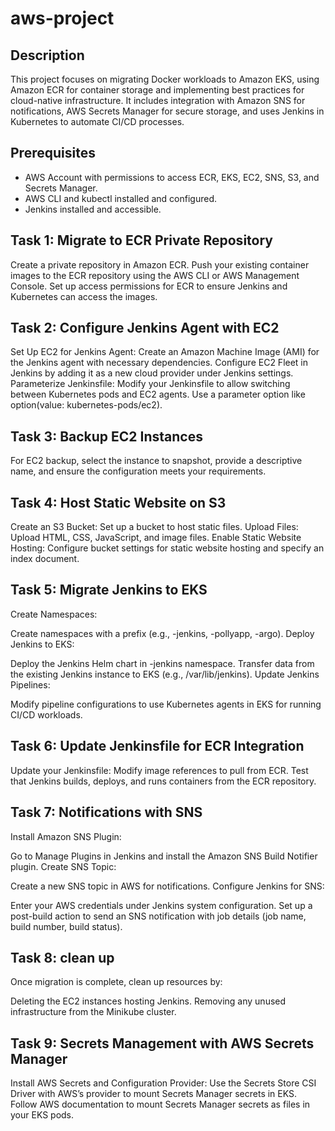 # aws-project

## Description
This project focuses on migrating Docker workloads to Amazon EKS, using Amazon ECR for container storage and implementing best practices for cloud-native infrastructure. It includes integration with Amazon SNS for notifications, AWS Secrets Manager for secure storage, and uses Jenkins in Kubernetes to automate CI/CD processes.

## Prerequisites
* AWS Account with permissions to access ECR, EKS, EC2, SNS, S3, and Secrets Manager.
* AWS CLI and kubectl installed and configured.
* Jenkins installed and accessible.

## Task 1: Migrate to ECR Private Repository
Create a private repository in Amazon ECR.
Push your existing container images to the ECR repository using the AWS CLI or AWS Management Console.
Set up access permissions for ECR to ensure Jenkins and Kubernetes can access the images.

## Task 2: Configure Jenkins Agent with EC2 
Set Up EC2 for Jenkins Agent:
Create an Amazon Machine Image (AMI) for the Jenkins agent with necessary dependencies.
Configure EC2 Fleet in Jenkins by adding it as a new cloud provider under Jenkins settings.
Parameterize Jenkinsfile:
Modify your Jenkinsfile to allow switching between Kubernetes pods and EC2 agents.
Use a parameter option like option(value: kubernetes-pods/ec2).

## Task 3: Backup EC2 Instances
For EC2 backup, select the instance to snapshot, provide a descriptive name, and ensure the configuration meets your requirements.

## Task 4: Host Static Website on S3
Create an S3 Bucket: Set up a bucket to host static files.
Upload Files: Upload HTML, CSS, JavaScript, and image files.
Enable Static Website Hosting: Configure bucket settings for static website hosting and specify an index document.

## Task 5: Migrate Jenkins to EKS
Create Namespaces:

Create namespaces with a prefix (e.g., <your name>-jenkins, <your name>-pollyapp, <your name>-argo).
Deploy Jenkins to EKS:

Deploy the Jenkins Helm chart in <your name>-jenkins namespace.
Transfer data from the existing Jenkins instance to EKS (e.g., /var/lib/jenkins).
Update Jenkins Pipelines:

Modify pipeline configurations to use Kubernetes agents in EKS for running CI/CD workloads.

## Task 6: Update Jenkinsfile for ECR Integration
Update your Jenkinsfile:
Modify image references to pull from ECR.
Test that Jenkins builds, deploys, and runs containers from the ECR repository.

## Task 7: Notifications with SNS
Install Amazon SNS Plugin:

Go to Manage Plugins in Jenkins and install the Amazon SNS Build Notifier plugin.
Create SNS Topic:

Create a new SNS topic in AWS for notifications.
Configure Jenkins for SNS:

Enter your AWS credentials under Jenkins system configuration.
Set up a post-build action to send an SNS notification with job details (job name, build number, build status).

## Task 8: clean up
Once migration is complete, clean up resources by:

Deleting the EC2 instances hosting Jenkins.
Removing any unused infrastructure from the Minikube cluster.

## Task 9: Secrets Management with AWS Secrets Manager
Install AWS Secrets and Configuration Provider:
Use the Secrets Store CSI Driver with AWS’s provider to mount Secrets Manager secrets in EKS.
Follow AWS documentation to mount Secrets Manager secrets as files in your EKS pods.


